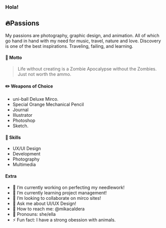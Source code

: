 ### Hola!

<!--
**MikaCaldera/MikaCaldera** is a ✨ _special_ ✨ repository because its `README.md` (this file) appears on your GitHub profile.

Here are some ideas to get you started:

- 🔭 I’m currently working on ...
- 🌱 I’m currently learning ...
- 👯 I’m looking to collaborate on ...
- 🤔 I’m looking for help with ...
- 💬 Ask me about ...
- 📫 How to reach me: ...
- 😄 Pronouns: ...
- ⚡ Fun fact: ...
-->

## :fire:Passions
My passions are photography, graphic design, and animation. All of which go hand in hand with my need for music, travel, nature and love. Discovery is one of the best inspirations. Traveling, failing, and learning.

#### :dizzy: Motto
> Life without creating is a Zombie Apocalypse without the Zombies.  
> Just not worth the ammo.

#### :pencil2: Weapons of Choice
- uni-ball Deluxe Mirco.   
- Special Orange Mechanical Pencil  
- Journal  
- Illustrator  
- Photoshop  
- Sketch. 

#### :notebook: Skills
- UX/UI Design
- Development
- Photography  
- Multimedia  

#### Extra
- :construction: I’m currently working on perfecting my needlework! 
- :seedling: I’m currently learning project management! 
- :tada: I’m looking to collaborate on mirco sites!
- :speech_balloon: Ask me about UI/UX Design! 
- :memo: How to reach me: @mikacaldera
- :lipstick: Pronouns: she/ella
- :zap: Fun fact: I have a strong obession with animals. 


